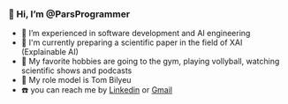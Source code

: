 ### 👋 Hi, I’m @ParsProgrammer
- 👀 I’m experienced in software development and AI engineering
- :brain:	I'm currently preparing a scientific paper in the field of XAI (Explainable AI)
- 🧩 My favorite hobbies are going to the gym, playing vollyball, watching scientific shows and podcasts
- 🦸 My role model is Tom Bilyeu
- ☎️ you can reach me by  [Linkedin](https://www.linkedin.com/in/mobin-shahidi/) or [Gmail](m.mobinshahidi@gmail.com)
<!---
mobinpersi/mobinpersi is a ✨ special ✨ repository because its `README.md` (this file) appears on your GitHub profile.
You can click the Preview link to take a look at your changes.
--->
